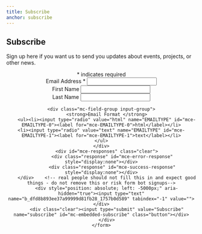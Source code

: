 ```yaml
---
title: Subscribe
anchor: subscribe
---
```

## Subscribe

Sign up here if you want us to send you updates about events, projects, or other news.

<!--End mc_embed_signup-->

<center>
<!-- Begin MailChimp Signup Form -->
<div id="mc_embed_signup">
	<form action="//club.us11.list-manage.com/subscribe/post?u=dfd8b893ee37a99999d81fb28&amp;id=1757b0d589" method="post" id="mc-embedded-subscribe-form" name="mc-embedded-subscribe-form" class="validate" target="_blank" novalidate>
	    <div id="mc_embed_signup_scroll">
	<div class="indicates-required"><span class="asterisk">*</span> indicates required</div>
	<div class="mc-field-group">
		<label for="mce-EMAIL">Email Address  <span class="asterisk">*</span>
	</label>
		<input type="email" value="" name="EMAIL" class="required email" id="mce-EMAIL">
	</div>
	<div class="mc-field-group">
		<label for="mce-FNAME">First Name </label>
		<input type="text" value="" name="FNAME" class="" id="mce-FNAME">
	</div>
	<div class="mc-field-group">
		<label for="mce-LNAME">Last Name </label>
		<input type="text" value="" name="LNAME" class="" id="mce-LNAME">
	</div>

	<div class="mc-field-group input-group">
	    <strong>Email Format </strong>
	    <ul><li><input type="radio" value="html" name="EMAILTYPE" id="mce-EMAILTYPE-0"><label for="mce-EMAILTYPE-0">html</label></li>
	<li><input type="radio" value="text" name="EMAILTYPE" id="mce-EMAILTYPE-1"><label for="mce-EMAILTYPE-1">text</label></li>
	</ul>
	</div>
		<div id="mce-responses" class="clear">
			<div class="response" id="mce-error-response" style="display:none"></div>
			<div class="response" id="mce-success-response" style="display:none"></div>
		</div>    <!-- real people should not fill this in and expect good things - do not remove this or risk form bot signups-->
	    <div style="position: absolute; left: -5000px;" aria-hidden="true"><input type="text" name="b_dfd8b893ee37a99999d81fb28_1757b0d589" tabindex="-1" value=""></div>
	    <div class="clear"><input type="submit" value="Subscribe" name="subscribe" id="mc-embedded-subscribe" class="button"></div>
	    </div>
	</form>
</div>

</center>

<!--End mc_embed_signup-->


